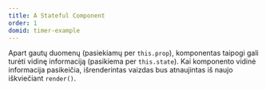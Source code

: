 ```yaml
---
title: A Stateful Component
order: 1
domid: timer-example
---
```


Apart gautų duomenų (pasiekiamų per `this.prop`), komponentas taipogi gali turėti vidinę informaciją (pasikiema per `this.state`). Kai komponento vidinė informacija pasikeičia, išrenderintas vaizdas bus atnaujintas iš naujo iškviečiant `render()`.
